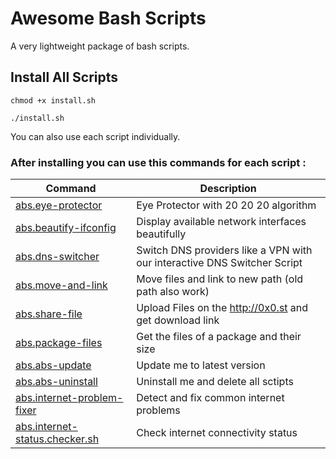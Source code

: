 # Awesome Bash Scripts

A very lightweight package of bash scripts.

## Install All Scripts

```
chmod +x install.sh
```

```
./install.sh
```

You can also use each script individually.

### After installing you can use this commands for each script :

| Command                                              | Description                                                              |
| ---------------------------------------------------- | ------------------------------------------------------------------------ |
| [abs.eye-protector](<Scripts/Eye Protector>)         | Eye Protector with 20 20 20 algorithm                                    |
| [abs.beautify-ifconfig](<Scripts/Beautify Ifconfig>) | Display available network interfaces beautifully                         |
| [abs.dns-switcher](<Scripts/DNS Switcher>)           | Switch DNS providers like a VPN with our interactive DNS Switcher Script |
| [abs.move-and-link](<Scripts/Move And Link>)         | Move files and link to new path (old path also work)                     |
| [abs.share-file](<Scripts/Share File>)               | Upload Files on the http://0x0.st and get download link                  |
| [abs.package-files](<Scripts/Package Files>)         | Get the files of a package and their size                                |
| [abs.abs-update](<Scripts/ABS Update>)               | Update me to latest version                                              |
| [abs.abs-uninstall](<Scripts/ABS Uninstall>)         | Uninstall me and delete all sctipts                                      |
| [abs.internet-problem-fixer](<Scripts/Internet Problem Fixer>) | Detect and fix common internet problems                        |
| [abs.internet-status.checker.sh](<Scripts/Internet Status Checker>) | Check internet connectivity status                       |
